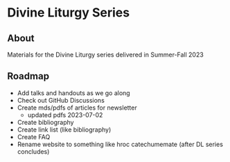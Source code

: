 # Divine Liturgy Series
## About
Materials for the Divine Liturgy series delivered in Summer-Fall 2023

## Roadmap
- Add talks and handouts as we go along
- Check out GitHub Discussions
- Create mds/pdfs of articles for newsletter
  - updated pdfs 2023-07-02
- Create bibliography
- Create link list (like bibliography)
- Create FAQ
- Rename website to something like hroc catechumemate (after DL series concludes)
